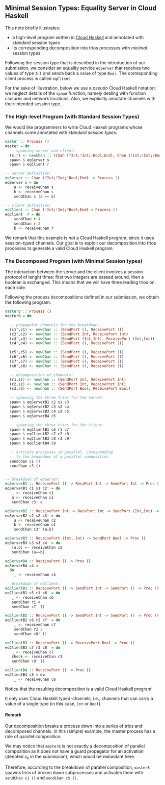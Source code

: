 ## Minimal Session Types: Equality Server in Cloud Haskell
This note briefly illustrates:
- a high-level program written in [Cloud Haskell](http://haskell-distributed.github.io) and annotated with _standard_ session types 
- its corresponding decomposition into trios processes with _minimal_ session types.

Following the session type that is described in the introduction of our submission, we consider an equality service `eqServer` that receives two values of type `Int` and sends back a value of type `Bool`. The corresponding client process is called `eqClient`. 

For the sake of illustration, below we use a _pseudo_ Cloud Haskell notation: we neglect details of the `spawn` function, namely dealing with function closures and network locations. Also, we explicitly annotate channels with their intended session type.

### The High-level Program (with Standard Session Types)
We would like programmers to write Cloud Haskell programs whose channels come annotated with *standard session types*:
```haskell
master :: Process ()
master = do
  -- spawning server and client:
  (s,r) <- newChan :: (Chan (?Int;?Int;!Bool;End), Chan (!Int;!Int;?Bool;End))
  spawn $ eqServer s
  spawn $ eqClient r

-- server definition:
eqServer :: Chan (?Int;?Int;!Bool;End) -> Process ()
eqServer s = do
    a <- receiveChan s
    b <- receiveChan s
    sendChan s (a == b)

-- client definition:
eqClient :: Chan (!Int;!Int;?Bool;End)-> Process ()
eqClient  r = do
    sendChan r 4
    sendChan r 2
    b <- receiveChan r
```
We remark that this example is _not_ a Cloud Haskell program, since it uses session-typed channels. 
Our goal is to exploit our decomposition into trios processes to generate a valid Cloud Haskell program. 

### The Decomposed Program (with Minimal Session types)

The interaction between the server and the client involves a session protocol of lenght three: first two integers are passed around, then a boolean is exchanged. This means that we will have three leading trios on each side. 

Following the process decompositions defined in our submission, we obtain the following program: 

```haskell
masterB :: Process ()
masterB = do

  -- propagator channels for the breakdown:
  (c1',c1) <- newChan :: (SendPort (), ReceivePort ())
  (c2',c2) <- newChan :: (SendPort Int, ReceivePort Int)
  (c3',c3) <- newChan :: (SendPort (Int,Int), ReceivePort (Int,Int))
  (c4',c4) <- newChan :: (SendPort (), ReceivePort ())

  (c5',c5) <- newChan :: (SendPort (), ReceivePort ())
  (c6',c6) <- newChan :: (SendPort (), ReceivePort ())
  (c7',c7) <- newChan :: (SendPort (), ReceivePort ())
  (c8',c8) <- newChan :: (SendPort (), ReceivePort ())

  -- decomposition of channels:
  (r1,s1) <- newChan :: (SendPort Int, ReceivePort Int)
  (r2,s2) <- newChan :: (SendPort Int, ReceivePort Int)
  (s3,r3) <- newChan :: (SendPort Bool, ReceivePort Bool)

  -- spawning the three trios for the server:
  spawn $ eqServerB1 c2 s1 c3
  spawn $ eqServerB2 c3 s2 c4'
  spawn $ eqServerB3 c4 s3 c5'
  spawn $ eqServerB4 c5

  -- spawning the three trios for the client:
  spawn $ eqClientB1 c6 r1 c7'
  spawn $ eqClientB2 c7 r2 c8'
  spawn $ eqClientB3 c8 r3 c9'
  spawn $ eqClientB4 c9

  -- activate processes in parallel, coresponding
  -- to the breakdown of a parallel composition
  sendChan c1 ()
  sencChan c5 ()


-- breakdown of eqServer:
eqServerB1 :: ReceivePort () -> RecvPort Int -> SendPort Int -> Proc ()
eqServerB1 c1 s1 c2' = do
   _ <- receiveChan c1
   a <- receiveChan u1
   sendChan c3' a

eqServerB2 :: ReceivePort Int -> RecvPort Int -> SendPort (Int,Int) -> Proc ()
eqServerB2 c2 s2 c3' = do
    a <- receiveChan c2
    b <- receiveChan u1
    sendChan c3' (a,b)

eqServerB3 :: ReceivePort (Int, Int) -> SendPort Bool -> Proc ()
eqServerB3 c3 s3 c4' = do
   (a,b) <- receiveChan c3
   sendChan (a==b)

eqServerB4 :: ReceivePort () -> Proc ()
eqServerB4 c4 =
  do
    _ <- receiveChan c4

-- breakdown of eqClient:
eqClientB1 :: ReceivePort () -> SendPort Int -> SendPort () -> Proc ()
eqClientB1 c5 r1 c6' = do
   _ <- receiveChan c6
   sendChan r1 4
   sendChan c7' ()

eqClientB2 :: ReceivePort () -> SendPort Int -> SendPort () -> Proc ()
eqClientB2 c6 r2 c7' = do
    _ <- receiveChan c7
    sendChan r2 2
    sendChan c8' ()

eqClientB3 :: ReceivePort () -> ReceivePort Bool -> Proc ()
eqClientB3 c7 r3 c8' = do
   _ <- receiveChan c7
   check <- receiveChan r3
   sendChan c8' ()

eqClientB4 :: ReceivePort () -> Proc ()
eqClientB4 c8 = do
    _ <- receiveChan c8
```

Notice that the resulting decomposition is a valid Cloud Haskell program! 

It only uses Cloud Haskell typed-channels, i.e., channels that can carry a value of a single type (in this case,  `Int` or `Bool`). 

#### Remark
Our decomposition breaks a process down into a series of trios and decomposed channels. In this (simple) example, the master process has a role of parallel composition. 

  We may notice that `masterB` is not exactly a decomposition of parallel composition as it does not have a guard propagator for an activation  (denoted $c_k$ in the submission), which would be redundant here. 
  
  Therefore, according to the breakdown of parallel composition, `masterB` spawns trios of broken down subprocesses and activates them with `sendChan c1 ()` and `sendChan c5 ()`. 


